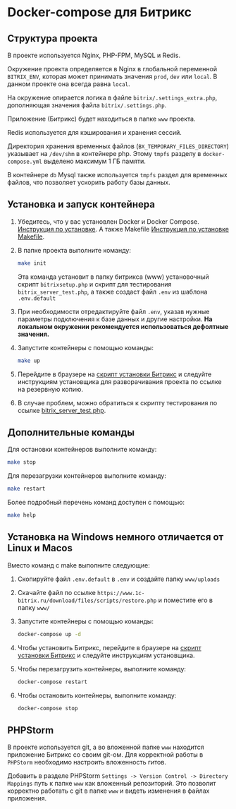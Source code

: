 # Docker-compose для Битрикс

## Структура проекта

В проекте используется Nginx, PHP-FPM, MySQL и Redis.

Окружение проекта определяется в Nginx в глобальной переменной `BITRIX_ENV`, которая может принимать значения
`prod`, `dev` или `local`. В данном проекте она всегда равна `local`.

На окружение опирается логика в файле `bitrix/.settings_extra.php`, дополняющая значения файла `bitrix/.settings.php`.

Приложение (Битрикс) будет находиться в папке `www` проекта.

Redis используется для кэширования и хранения сессий.

Директория хранения временных файлов (`BX_TEMPORARY_FILES_DIRECTORY`) указывает на `/dev/shm` в контейнере php.
Этому `tmpfs` разделу в `docker-compose.yml` выделено максимум 1 ГБ памяти.

В контейнере `db` Mysql также используется `tmpfs` раздел для временных файлов, что позволяет ускорить работу базы данных.

## Установка и запуск контейнера

1. Убедитесь, что у вас установлен Docker и Docker Compose. [Инструкция по установке](https://docs.docker.com/compose/install/). А также Makefile [Инструкция по установке Makefile](https://www.gnu.org/software/make/).

2. В папке проекта выполните команду:

   ```bash
   make init
   ```

   Эта команда установит в папку битрикса (www) установочный скрипт `bitrixsetup.php` и скрипт для тестирования
   `bitrix_server_test.php`, а также создаст файл `.env` из шаблона `.env.default`
3. При необходимости отредактируйте файл `.env`, указав нужные параметры подключения к базе данных и другие настройки. **На локальном окружении рекомендуется использоваться дефолтные значения.**
4. Запустите контейнеры с помощью команды:

   ```bash
   make up
   ```
5. Перейдите в браузере на [скрипт установки Битрикс](http://localhost/bitrixsetup.php) и следуйте инструкциям
   установщика для разворачивания проекта по ссылке на резервную копию.
6. В случае проблем, можно обратиться к скрипту тестирования по ссылке [bitrix_server_test.php](http://localhost/bitrix_server_test.php).

## Дополнительные команды

Для остановки контейнеров выполните команду:

```bash
make stop
```

Для перезагрузки контейнеров выполните команду:

```bash
make restart
```

Более подробный перечень команд доступен с помощью:

```bash
make help
```

## Установка на Windows немного отличается от Linux и Macos

Вместо команд с make выполните следующие:

1. Скопируйте файл `.env.default` в `.env` и создайте папку `www/uploads`

2. Скачайте файл по ссылке `https://www.1c-bitrix.ru/download/files/scripts/restore.php` и поместите его в папку `www/`

3. Запустите контейнеры с помощью команды:
   ```bash
   docker-compose up -d
   ```

4. Чтобы установить Битрикс, перейдите в браузере на [скрипт установки Битрикс](http://localhost/bitrixsetup.php) и следуйте инструкциям установщика.

5. Чтобы перезагрузить контейнеры, выполните команду:
   ```bash
   docker-compose restart
   ```

6. Чтобы остановить контейнеры, выполните команду:
   ```bash
   docker-compose stop
   ```

## PHPStorm

В проекте используется git, а во вложенной папке `www` находится приложение Битрикс со своим git-ом.
Для корректной работы в `PHPStorm` необходимо настроить вложенность гитов.

Добавить в разделе PHPStorm `Settings -> Version Control -> Directory Mappings` путь к папке `www` как вложенный
репозиторий.
Это позволит корректно работать с git в папке `www` и видеть изменения в файлах приложения.
